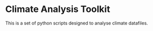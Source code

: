 # Climate Analysis Toolkit

This is a set of python scripts designed to analyse climate datafiles.


